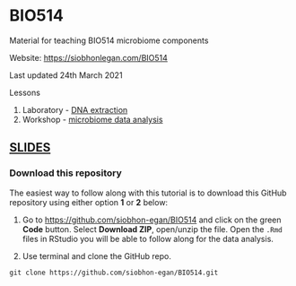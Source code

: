 # BIO514

Material for teaching BIO514 microbiome components

Website: https://siobhonlegan.com/BIO514

Last updated 24th March 2021

Lessons

1. Laboratory - [DNA extraction](https://siobhonlegan.com/BIO514/01_DNAextraction)
2. Workshop - [microbiome data analysis](https://siobhonlegan.com/BIO514/02_bioinformatics)

[SLIDES](https://siobhonlegan.com/BIO514/workshop_slides/skeleton.html)
---

### Download this repository

The easiest way to follow along with this tutorial is to download this GitHub repository using either option **1** or **2** below:

1. Go to https://github.com/siobhon-egan/BIO514 and click on the green **Code** button. Select **Download ZIP**, open/unzip the file. Open the `.Rmd` files in RStudio you will be able to follow along for the data analysis.


2. Use terminal and clone the GitHub repo.

```
git clone https://github.com/siobhon-egan/BIO514.git
```


